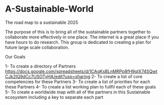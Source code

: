# A-Sustainable-World
The road map to a sustainable 2025

The purpose of this is to bring all of the sustainable partners together to collaborate more effectively in one place.
The internet is a great place if you have hours to do research. This group is dedicated to creating a plan for future 
large scale collaboration. 

Our Goals

1- To create a directory of Partners
https://docs.google.com/spreadsheets/d/1CAqKsBLnMRPp8fH9qIX74SQwtCJk2IQ9dCc7USOTyHA/edit?usp=sharing
2- To create a list of core competencies for these Partners 
3- To create a list of priorities for each these Partners
4- To create a list working plan to fullfil each of these goals
5- To create a worldwide map with all of the partners in this Sustainable ecosystem including a key to separate each part
